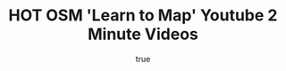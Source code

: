 ---
title: HOT OSM 'Learn to Map' Youtube 2 Minute Videos
description:  
author:
  name: TeachOSM Contributors
type: video
thumbnail: 
link: https://www.youtube.com/
tags:
- 
- 
---